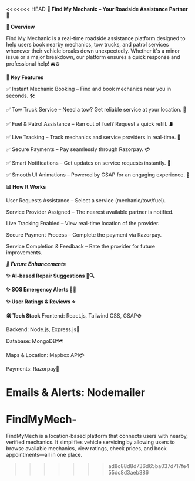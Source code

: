 <<<<<<< HEAD
**🚗 Find My Mechanic – Your Roadside Assistance Partner 🔧**


**🚀 Overview**

Find My Mechanic is a real-time roadside assistance platform designed to help users book nearby mechanics, tow trucks, and patrol services whenever their vehicle breaks down unexpectedly. Whether it's a minor issue or a major breakdown, our platform ensures a quick response and professional help! 🚘⚙️





**🎯 Key Features**

✅ Instant Mechanic Booking – Find and book mechanics near you in seconds. 🛠️

✅ Tow Truck Service – Need a tow? Get reliable service at your location. 🚛

✅ Fuel & Patrol Assistance – Ran out of fuel? Request a quick refill. ⛽

✅ Live Tracking – Track mechanics and service providers in real-time. 📍

✅ Secure Payments – Pay seamlessly through Razorpay. 💳

✅ Smart Notifications – Get updates on service requests instantly. 🔔

✅ Smooth UI Animations – Powered by GSAP for an engaging experience. 🎨




**📊 How It Works**

User Requests Assistance – Select a service (mechanic/tow/fuel).

Service Provider Assigned – The nearest available partner is notified.

Live Tracking Enabled – View real-time location of the provider.

Secure Payment Process – Complete the payment via Razorpay.

Service Completion & Feedback – Rate the provider for future improvements.




***🔮 Future Enhancements***

**✨ AI-based Repair Suggestions 🧠🔍**

**✨ SOS Emergency Alerts 🚨📢**

**✨ User Ratings & Reviews ⭐**





**🛠️ Tech Stack**
Frontend: React.js, Tailwind CSS, GSAP⚙️ 

Backend: Node.js, Express.js💾 

Database: MongoDB🗺️

Maps & Location: Mapbox API💳 

Payments: Razorpay📨 

Emails & Alerts: Nodemailer
=======
# FindMyMech-
FindMyMech is a location-based platform that connects users with nearby, verified mechanics. It simplifies vehicle servicing by allowing users to browse available mechanics, view ratings, check prices, and book appointments—all in one place. 
>>>>>>> ad8c88d8d736d65ba037d717fe455dc8d3aeb386
